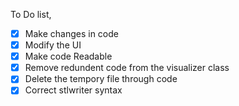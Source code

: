 To Do list,

- [x] Make changes in code
- [x] Modify the UI
- [x] Make code Readable
- [x] Remove redundent code from the visualizer class
- [x] Delete the tempory file through code
- [x] Correct stlwriter syntax
